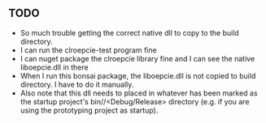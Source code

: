 ## TODO

 - So much trouble getting the correct native dll to copy to the build directory.
 - I can run the clroepcie-test program fine
 - I can nuget package the clroepcie library fine and I can see the native liboepcie.dll in there
 - When I run this bonsai package, the liboepcie.dll is not copied to build directory. I have to do it manually.
 - Also note that this dll needs to placed in whatever has been marked as the startup project's bin/<arch>/<Debug/Release> directory (e.g. if you are using the prototyping project as startup).